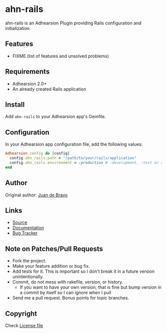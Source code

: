 ahn-rails
=========

ahn-rails is an Adhearsion Plugin providing Rails configuration and initialization.

Features
--------

* FIXME (list of features and unsolved problems)

Requirements
------------

* Adhearsion 2.0+
* An already created Rails application

Install
-------

Add `ahn-rails` to your Adhearsion app's Gemfile.

Configuration
-------------

In your Adhearsion app configuration file, add the following values:

```ruby
Adhearsion.config do |config|
  config.ahn_rails.path = "/path/to/your/rails/application"
  config.ahn_rails.environment = :production # :development, :test or any other self defined Rails environment are also valid
end
```

Author
------

Original author: [Juan de Bravo](https://github.com/juandebravo)

Links
-----
* [Source](https://github.com/adhearsion/ahn-rails)
* [Documentation](http://rdoc.info/github/adhearsion/ahn-rails/master/frames)
* [Bug Tracker](https://github.com/adhearsion/ahn-rails/issues)

Note on Patches/Pull Requests
-----------------------------

* Fork the project.
* Make your feature addition or bug fix.
* Add tests for it. This is important so I don't break it in a future version unintentionally.
* Commit, do not mess with rakefile, version, or history.
  * If you want to have your own version, that is fine but bump version in a commit by itself so I can ignore when I pull
* Send me a pull request. Bonus points for topic branches.

Copyright
---------

Check [License file](https://github.com/adhearsion/ahn-rails/blob/master/LICENSE)